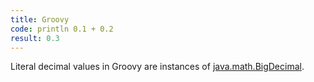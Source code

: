 ```yaml
---
title: Groovy
code: println 0.1 + 0.2
result: 0.3
---
```


Literal decimal values in Groovy are instances of [java.math.BigDecimal][1].

[1]: https://docs.oracle.com/javase/8/docs/api/java/math/BigDecimal.html
